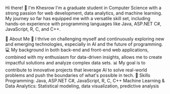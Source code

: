 Hi there! 👋 I'm Khesrow
I'm a graduate student in Computer Science with a strong passion for web development, data analytics, and machine learning. My journey so far has equipped me with a versatile skill set, including hands-on experience with programming languages like Java, ASP.NET C#, JavaScript, R, C, and C++.

🚀 About Me
🌱 I thrive on challenging myself and continuously exploring new and emerging technologies, especially in AI and the future of programming.
💻 My background in both back-end and front-end web applications, combined with my enthusiasm for data-driven insights, allows me to create impactful solutions and analyze complex data sets.
📊 My goal is to contribute to innovative projects that leverage AI to solve real-world problems and push the boundaries of what's possible in tech.
💼 Skills
Programming: Java, ASP.NET C#, JavaScript, R, C, C++
Machine Learning & Data Analytics: Statistical modeling, data visualization, predictive analysis